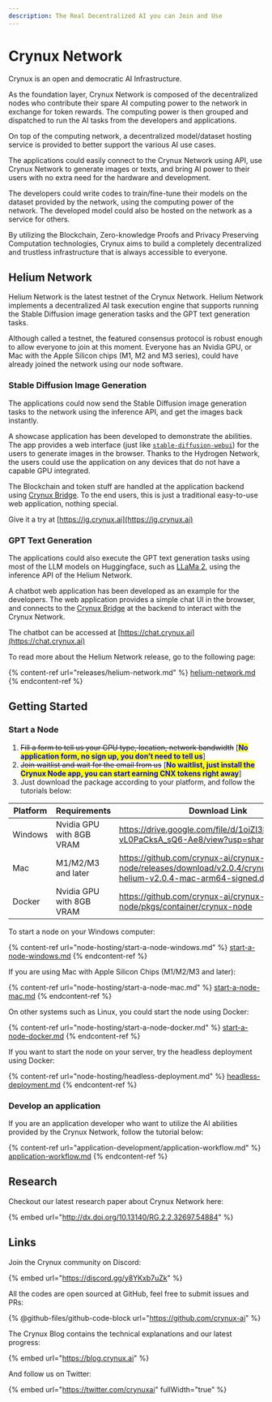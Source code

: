 ```yaml
---
description: The Real Decentralized AI you can Join and Use
---
```


# Crynux Network

Crynux is an open and democratic AI Infrastructure.

As the foundation layer, Crynux Network is composed of the decentralized nodes who contribute their spare AI computing power to the network in exchange for token rewards. The computing power is then grouped and dispatched to run the AI tasks from the developers and applications.

On top of the computing network, a decentralized model/dataset hosting service is provided to better support the various AI use cases.

The applications could easily connect to the Crynux Network using API, use Crynux Network to generate images or texts, and bring AI power to their users with no extra need for the hardware and development.

The developers could write codes to train/fine-tune their models on the dataset provided by the network, using the computing power of the network. The developed model could also be hosted on the network as a service for others.

By utilizing the Blockchain, Zero-knowledge Proofs and Privacy Preserving Computation technologies, Crynux aims to build a completely decentralized and trustless infrastructure that is always accessible to everyone.

## Helium Network

Helium Network is the latest testnet of the Crynux Network. Helium Network implements a decentralized AI task execution engine that supports running the Stable Diffusion image generation tasks and the GPT text generation tasks.

Although called a testnet, the featured consensus protocol is robust enough to allow everyone to join at this moment. Everyone has an Nvidia GPU, or Mac with the Apple Silicon chips (M1, M2 and M3 series), could have already joined the network using our node software.

### Stable Diffusion Image Generation

The applications could now send the Stable Diffusion image generation tasks to the network using the inference API, and get the images back instantly.

A showcase application has been developed to demonstrate the abilities. The app provides a web interface (just like [`stable-diffusion-webui`](https://github.com/AUTOMATIC1111/stable-diffusion-webui)) for the users to generate images in the browser. Thanks to the Hydrogen Network, the users could use the application on any devices that do not have a capable GPU integrated.

The Blockchain and token stuff are handled at the application backend using [Crynux Bridge](https://github.com/crynux-ai/crynux-bridge). To the end users, this is just a traditional easy-to-use web application, nothing special.

Give it a try at [https://ig.crynux.ai](https://ig.crynux.ai)

### GPT Text Generation

The applications could also execute the GPT text generation tasks using most of the LLM models on Huggingface, such as [LLaMa 2](https://huggingface.co/meta-llama/Llama-2-7b-chat-hf), using the inference API of the Helium Network.

A chatbot web application has been developed as an example for the developers. The web application provides a simple chat UI in the browser, and connects to the [Crynux Bridge](https://github.com/crynux-ai/crynux-bridge) at the backend to interact with the Crynux Network.

The chatbot can be accessed at [https://chat.crynux.ai](https://chat.crynux.ai)

To read more about the Helium Network release, go to the following page:

{% content-ref url="releases/helium-network.md" %}
[helium-network.md](releases/helium-network.md)
{% endcontent-ref %}

## Getting Started

### Start a Node

1. ~~Fill a form to tell us your GPU type, location, network bandwidth~~ \[<mark style="color:blue;">**No application form, no sign up, you don’t need to tell us**</mark>]
2. ~~Join waitlist and wait for the email from us~~ \[<mark style="color:blue;">**No waitlist, just install the Crynux Node app, you can start earning CNX tokens right away**</mark>]
3. Just download the package according to your platform, and follow the tutorials below:

<table><thead><tr><th width="131">Platform</th><th width="261">Requirements</th><th data-type="content-ref">Download Link</th></tr></thead><tbody><tr><td>Windows</td><td>Nvidia GPU with 8GB VRAM</td><td><a href="https://drive.google.com/file/d/1oiZI3DQF5rWV06-vL0PaCksA_sQ6-Ae8/view?usp=sharing">https://drive.google.com/file/d/1oiZI3DQF5rWV06-vL0PaCksA_sQ6-Ae8/view?usp=sharing</a></td></tr><tr><td>Mac</td><td>M1/M2/M3 and later</td><td><a href="https://github.com/crynux-ai/crynux-node/releases/download/v2.0.4/crynux-node-helium-v2.0.4-mac-arm64-signed.dmg">https://github.com/crynux-ai/crynux-node/releases/download/v2.0.4/crynux-node-helium-v2.0.4-mac-arm64-signed.dmg</a></td></tr><tr><td>Docker</td><td>Nvidia GPU with 8GB VRAM</td><td><a href="https://github.com/crynux-ai/crynux-node/pkgs/container/crynux-node">https://github.com/crynux-ai/crynux-node/pkgs/container/crynux-node</a></td></tr></tbody></table>

To start a node on your Windows computer:

{% content-ref url="node-hosting/start-a-node-windows.md" %}
[start-a-node-windows.md](node-hosting/start-a-node-windows.md)
{% endcontent-ref %}

If you are using Mac with Apple Silicon Chips (M1/M2/M3 and later):

{% content-ref url="node-hosting/start-a-node-mac.md" %}
[start-a-node-mac.md](node-hosting/start-a-node-mac.md)
{% endcontent-ref %}

On other systems such as Linux, you could start the node using Docker:

{% content-ref url="node-hosting/start-a-node-docker.md" %}
[start-a-node-docker.md](node-hosting/start-a-node-docker.md)
{% endcontent-ref %}

If you want to start the node on your server, try the headless deployment using Docker:

{% content-ref url="node-hosting/headless-deployment.md" %}
[headless-deployment.md](node-hosting/headless-deployment.md)
{% endcontent-ref %}

### Develop an application

If you are an application developer who want to utilize the AI abilities provided by the Crynux Network, follow the tutorial below:

{% content-ref url="application-development/application-workflow.md" %}
[application-workflow.md](application-development/application-workflow.md)
{% endcontent-ref %}

## Research

Checkout our latest research paper about Crynux Network here:

{% embed url="http://dx.doi.org/10.13140/RG.2.2.32697.54884" %}

## Links

Join the Crynux community on Discord:

{% embed url="https://discord.gg/y8YKxb7uZk" %}

All the codes are open sourced at GitHub, feel free to submit issues and PRs:

{% @github-files/github-code-block url="https://github.com/crynux-ai" %}

The Crynux Blog contains the technical explanations and our latest progress:

{% embed url="https://blog.crynux.ai" %}

And follow us on Twitter:

{% embed url="https://twitter.com/crynuxai" fullWidth="true" %}
